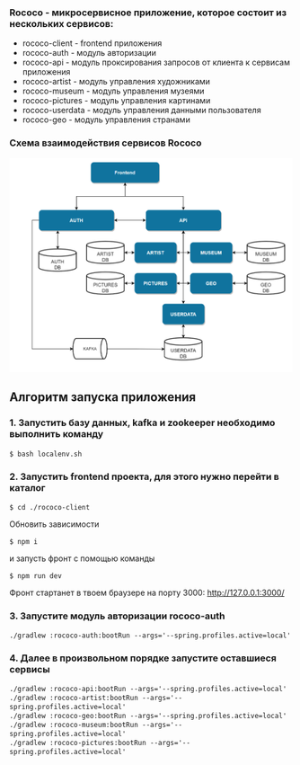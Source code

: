 ### Rococo - микросервисное приложение, которое состоит из нескольких сервисов:

- rococo-client - frontend приложения
- rococo-auth - модуль авторизации
- rococo-api - модуль проксирования запросов от клиента к сервисам приложения
- rococo-artist - модуль управления художниками
- rococo-museum - модуль управления музеями
- rococo-pictures - модуль управления картинами
- rococo-userdata - модуль управления данными пользователя
- rococo-geo - модуль управления странами

### Схема взаимодействия сервисов Rococo

![img_1.png](img_1.png)

## Алгоритм запуска приложения

### 1. Запустить базу данных, kafka и zookeeper необходимо выполнить команду

```posh
$ bash localenv.sh
```

### 2. Запустить frontend проекта, для этого нужно перейти в каталог

```posh
$ cd ./rococo-client
```

Обновить зависимости

```posh
$ npm i
```

и запусть фронт с помощью команды

```posh
$ npm run dev
```
Фронт стартанет в твоем браузере на порту 3000: http://127.0.0.1:3000/

### 3. Запустите модуль авторизации rococo-auth

```posh
./gradlew :rococo-auth:bootRun --args='--spring.profiles.active=local'
```

### 4. Далее в произвольном порядке запустите оставшиеся сервисы

```posh
./gradlew :rococo-api:bootRun --args='--spring.profiles.active=local'
./gradlew :rococo-artist:bootRun --args='--spring.profiles.active=local'
./gradlew :rococo-geo:bootRun --args='--spring.profiles.active=local'
./gradlew :rococo-museum:bootRun --args='--spring.profiles.active=local'
./gradlew :rococo-pictures:bootRun --args='--spring.profiles.active=local'
```












